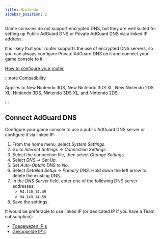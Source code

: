 ```yaml
---
title: Nintendo
sidebar_position: 2
---
```


Game consoles do not support encrypted DNS, but they are well suited for setting up Public AdGuard DNS or Private AdGuard DNS via a linked IP address.

It is likely that your router supports the use of encrypted DNS servers, so you can always configure Private AdGuard DNS on it and connect your game console to it.

[How to configure your router](/private-dns/connect-devices/routers/routers.md)

:::note Compatibility

Applies to New Nintendo 3DS, New Nintendo 3DS XL, New Nintendo 2DS XL, Nintendo 3DS, Nintendo 3DS XL, and Nintendo 2DS.

:::

## Connect AdGuard DNS

Configure your game console to use a public AdGuard DNS server or configure it via linked IP:

1. From the home menu, select _System Settings_.
2. Go to _Internet Settings_ → _Connection Settings_.
3. Select the connection file, then select _Change Settings_.
4. Select _DNS_ → _Set Up_.
5. Set _Auto-Obtain DNS_ to _No_.
6. Select _Detailed Setup_ → _Primary DNS_. Hold down the left arrow to delete the existing DNS.
7. In the _DNS Server_ field, enter one of the following DNS server addresses:
   - `94.140.14.49`
   - `94.140.14.59`
8. Save the settings.

It would be preferable to use linked IP (or dedicated IP if you have a Team subscription):

- [Toegewezen IP's](/private-dns/connect-devices/other-options/dedicated-ip.md)
- [Gekoppelde IP's](/private-dns/connect-devices/other-options/linked-ip.md)

